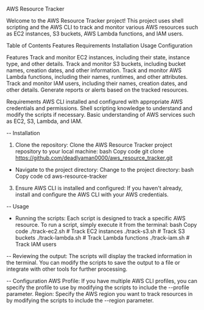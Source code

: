 AWS Resource Tracker

Welcome to the AWS Resource Tracker project! This project uses shell scripting and the AWS CLI to track and monitor various AWS resources such as EC2 instances, S3 buckets, AWS Lambda functions, and IAM users.

Table of Contents
Features
Requirements
Installation
Usage
Configuration



Features
Track and monitor EC2 instances, including their state, instance type, and other details.
Track and monitor S3 buckets, including bucket names, creation dates, and other information.
Track and monitor AWS Lambda functions, including their names, runtimes, and other attributes.
Track and monitor IAM users, including their names, creation dates, and other details.
Generate reports or alerts based on the tracked resources.

Requirements
AWS CLI installed and configured with appropriate AWS credentials and permissions.
Shell scripting knowledge to understand and modify the scripts if necessary.
Basic understanding of AWS services such as EC2, S3, Lambda, and IAM.

-- Installation
1. Clone the repository:
  Clone the AWS Resource Tracker project repository to your local machine:
  bash
  Copy code
  git clone https://github.com/deadlyaman0000/aws_resource_tracker.git

- Navigate to the project directory:
  Change to the project directory:
  bash
  Copy code
  cd aws-resource-tracker
3. Ensure AWS CLI is installed and configured:
  If you haven't already, install and configure the AWS CLI with your AWS credentials.
  
-- Usage
- Running the scripts:
Each script is designed to track a specific AWS resource. To run a script, simply execute it from the terminal:
bash
Copy code
./track-ec2.sh      # Track EC2 instances
./track-s3.sh       # Track S3 buckets
./track-lambda.sh   # Track Lambda functions
./track-iam.sh      # Track IAM users

-- Reviewing the output:
The scripts will display the tracked information in the terminal.
You can modify the scripts to save the output to a file or integrate with other tools for further processing.

-- Configuration
AWS Profile:
If you have multiple AWS CLI profiles, you can specify the profile to use by modifying the scripts to include the --profile parameter.
Region:
Specify the AWS region you want to track resources in by modifying the scripts to include the --region parameter.
